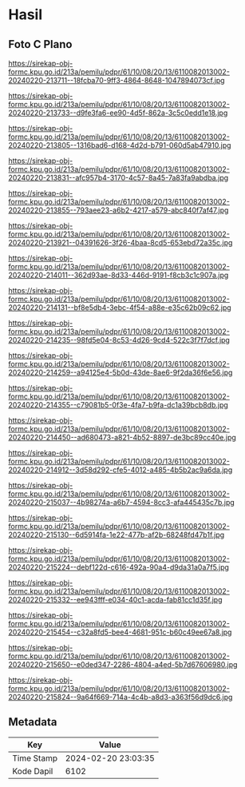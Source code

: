 # Hasil

## Foto C Plano

https://sirekap-obj-formc.kpu.go.id/213a/pemilu/pdpr/61/10/08/20/13/6110082013002-20240220-213711--18fcba70-9ff3-4864-8648-1047894073cf.jpg

https://sirekap-obj-formc.kpu.go.id/213a/pemilu/pdpr/61/10/08/20/13/6110082013002-20240220-213733--d9fe3fa6-ee90-4d5f-862a-3c5c0edd1e18.jpg

https://sirekap-obj-formc.kpu.go.id/213a/pemilu/pdpr/61/10/08/20/13/6110082013002-20240220-213805--1316bad6-d168-4d2d-b791-060d5ab47910.jpg

https://sirekap-obj-formc.kpu.go.id/213a/pemilu/pdpr/61/10/08/20/13/6110082013002-20240220-213831--afc957b4-3170-4c57-8a45-7a83fa9abdba.jpg

https://sirekap-obj-formc.kpu.go.id/213a/pemilu/pdpr/61/10/08/20/13/6110082013002-20240220-213855--793aee23-a6b2-4217-a579-abc840f7af47.jpg

https://sirekap-obj-formc.kpu.go.id/213a/pemilu/pdpr/61/10/08/20/13/6110082013002-20240220-213921--04391626-3f26-4baa-8cd5-653ebd72a35c.jpg

https://sirekap-obj-formc.kpu.go.id/213a/pemilu/pdpr/61/10/08/20/13/6110082013002-20240220-214011--362d93ae-8d33-446d-9191-f8cb3c1c907a.jpg

https://sirekap-obj-formc.kpu.go.id/213a/pemilu/pdpr/61/10/08/20/13/6110082013002-20240220-214131--bf8e5db4-3ebc-4f54-a88e-e35c62b09c62.jpg

https://sirekap-obj-formc.kpu.go.id/213a/pemilu/pdpr/61/10/08/20/13/6110082013002-20240220-214235--98fd5e04-8c53-4d26-9cd4-522c3f7f7dcf.jpg

https://sirekap-obj-formc.kpu.go.id/213a/pemilu/pdpr/61/10/08/20/13/6110082013002-20240220-214259--a94125e4-5b0d-43de-8ae6-9f2da36f6e56.jpg

https://sirekap-obj-formc.kpu.go.id/213a/pemilu/pdpr/61/10/08/20/13/6110082013002-20240220-214355--c79081b5-0f3e-4fa7-b9fa-dc1a39bcb8db.jpg

https://sirekap-obj-formc.kpu.go.id/213a/pemilu/pdpr/61/10/08/20/13/6110082013002-20240220-214450--ad680473-a821-4b52-8897-de3bc89cc40e.jpg

https://sirekap-obj-formc.kpu.go.id/213a/pemilu/pdpr/61/10/08/20/13/6110082013002-20240220-214912--3d58d292-cfe5-4012-a485-4b5b2ac9a6da.jpg

https://sirekap-obj-formc.kpu.go.id/213a/pemilu/pdpr/61/10/08/20/13/6110082013002-20240220-215037--4b98274a-a6b7-4594-8cc3-afa445435c7b.jpg

https://sirekap-obj-formc.kpu.go.id/213a/pemilu/pdpr/61/10/08/20/13/6110082013002-20240220-215130--6d5914fa-1e22-477b-af2b-68248fd47b1f.jpg

https://sirekap-obj-formc.kpu.go.id/213a/pemilu/pdpr/61/10/08/20/13/6110082013002-20240220-215224--debf122d-c616-492a-90a4-d9da31a0a7f5.jpg

https://sirekap-obj-formc.kpu.go.id/213a/pemilu/pdpr/61/10/08/20/13/6110082013002-20240220-215332--ee943fff-e034-40c1-acda-fab81cc1d35f.jpg

https://sirekap-obj-formc.kpu.go.id/213a/pemilu/pdpr/61/10/08/20/13/6110082013002-20240220-215454--c32a8fd5-bee4-4681-951c-b60c49ee67a8.jpg

https://sirekap-obj-formc.kpu.go.id/213a/pemilu/pdpr/61/10/08/20/13/6110082013002-20240220-215650--e0ded347-2286-4804-a4ed-5b7d67606980.jpg

https://sirekap-obj-formc.kpu.go.id/213a/pemilu/pdpr/61/10/08/20/13/6110082013002-20240220-215824--9a64f669-714a-4c4b-a8d3-a363f56d9dc6.jpg


## Metadata

| Key        | Value               |
| ---------- | ------------------- |
| Time Stamp | 2024-02-20 23:03:35 |
| Kode Dapil | 6102                |



